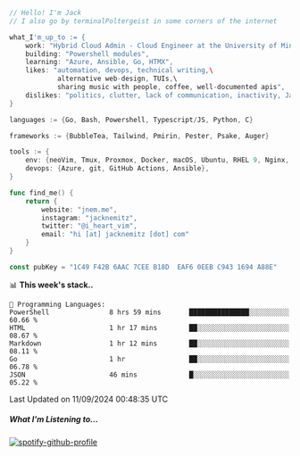 ```go
// Hello! I'm Jack
// I also go by terminalPoltergeist in some corners of the internet

what_I'm_up_to := {
    work: "Hybrid Cloud Admin - Cloud Engineer at the University of Minnesota",
    building: "Powershell modules",
    learning: "Azure, Ansible, Go, HTMX",
    likes: "automation, devops, technical writing,\
            alternative web-design, TUIs,\
            sharing music with people, coffee, well-documented apis",
    dislikes: "politics, clutter, lack of communication, inactivity, Java",
}

languages := {Go, Bash, Powershell, Typescript/JS, Python, C}

frameworks := {BubbleTea, Tailwind, Pmirin, Pester, Psake, Auger}

tools := {
    env: {neoVim, Tmux, Proxmox, Docker, macOS, Ubuntu, RHEL 9, Nginx, DigitalOcean, Cloudflare},
    devops: {Azure, git, GitHub Actions, Ansible},
}

func find_me() {
    return {
        website: "jnem.me",
        instagram: "jacknemitz",
        twitter: "@i_heart_vim",
        email: "hi [at] jacknemitz [dot] com"
    }
}

const pubKey = "1C49 F42B 6AAC 7CEE B18D  EAF6 0EEB C943 1694 A88E"
```

<!--START_SECTION:waka-->
📊 **This week's stack..** 

```text
💬 Programming Languages: 
PowerShell               8 hrs 59 mins       ███████████████░░░░░░░░░░   60.66 % 
HTML                     1 hr 17 mins        ██░░░░░░░░░░░░░░░░░░░░░░░   08.67 % 
Markdown                 1 hr 12 mins        ██░░░░░░░░░░░░░░░░░░░░░░░   08.11 % 
Go                       1 hr                ██░░░░░░░░░░░░░░░░░░░░░░░   06.78 % 
JSON                     46 mins             █░░░░░░░░░░░░░░░░░░░░░░░░   05.22 % 
```


 Last Updated on 11/09/2024 00:48:35 UTC
<!--END_SECTION:waka-->

##### What I'm Listening to...

[![spotify-github-profile](https://jnem.me/listening-item?maxAge=2592000)](https://jnem.me/listening)
